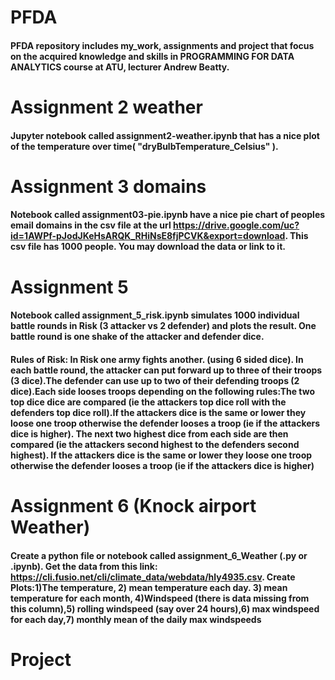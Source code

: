 # PFDA
#### PFDA repository includes my_work, assignments and project that focus on the acquired knowledge and skills in PROGRAMMING FOR DATA ANALYTICS course at ATU, lecturer Andrew Beatty.

# Assignment 2 weather
#### Jupyter notebook called assignment2-weather.ipynb that has a nice plot of the temperature over time( "dryBulbTemperature_Celsius" ). 

# Assignment 3 domains
#### Notebook called assignment03-pie.ipynb have a nice pie chart of peoples email domains in the csv file at the url https://drive.google.com/uc?id=1AWPf-pJodJKeHsARQK_RHiNsE8fjPCVK&export=download. This csv file has 1000 people. You may download the data or link to it.

# Assignment 5
#### Notebook called assignment_5_risk.ipynb simulates 1000 individual battle rounds in Risk (3 attacker vs 2 defender) and plots the result. One battle round is one shake of the attacker and defender dice.
#### Rules of Risk: In Risk one army fights another. (using 6 sided dice). In each battle round, the attacker can put forward up to three of their troops (3 dice).The defender can use up to two of their defending troops (2 dice).Each side looses troops depending on the following rules:The two top dice dice are compared (ie the attackers top dice roll with the defenders top dice roll).If the attackers dice is the same or lower they loose one troop otherwise the defender looses a troop (ie if the attackers dice is higher). The next two highest dice from each side are then compared (ie the attackers second highest to the defenders second highest). If the attackers dice is the same or lower they loose one troop otherwise the defender looses a troop (ie if the attackers dice is higher)

# Assignment 6 (Knock airport Weather)
#### Create a python file or notebook called assignment_6_Weather (.py or .ipynb). Get the data from this link: https://cli.fusio.net/cli/climate_data/webdata/hly4935.csv. Create Plots:1)The temperature, 2) mean temperature each day. 3) mean temperature for each month, 4)Windspeed (there is data missing from this column),5) rolling windspeed (say over 24 hours),6) max windspeed for each day,7) monthly mean of the daily max windspeeds

# Project 


